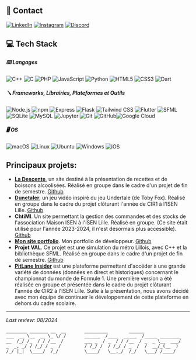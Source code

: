 ## 📩 Contact

[![LinkedIn](https://a11ybadges.com/badge?logo=linkedin)](https://www.linkedin.com/in/julesr0y/) [![Instagram](https://a11ybadges.com/badge?logo=instagram)](https://instagram.com/julesr0y/) [![Discord](https://a11ybadges.com/badge?logo=discord)](https://discordapp.com/users/1102534513315303494)

## 💻 Tech Stack

##### ⌨️ Langages

![C++](https://a11ybadges.com/badge?logo=cplusplus) ![C](https://a11ybadges.com/badge?logo=c) ![PHP](https://a11ybadges.com/badge?logo=php) ![JavaScript](https://a11ybadges.com/badge?logo=javascript) ![Python](https://a11ybadges.com/badge?logo=python) ![HTML5](https://a11ybadges.com/badge?logo=html5) ![CSS3](https://a11ybadges.com/badge?logo=css3) ![Dart](https://a11ybadges.com/badge?logo=dart)

##### 🪛 Frameworks, Librairies, Plateformes et Outils

![Node.js](https://a11ybadges.com/badge?logo=nodedotjs) ![npm](https://a11ybadges.com/badge?logo=npm) ![Express](https://a11ybadges.com/badge?logo=express) ![Flask](https://a11ybadges.com/badge?logo=flask) ![Tailwind CSS](https://a11ybadges.com/badge?logo=tailwindcss) ![Flutter](https://a11ybadges.com/badge?logo=flutter) ![SFML](https://a11ybadges.com/badge?logo=sfml) ![SQLite](https://a11ybadges.com/badge?logo=sqlite) ![MySQL](https://a11ybadges.com/badge?logo=mysql) ![Jupyter](https://a11ybadges.com/badge?logo=jupyter) ![Git](https://a11ybadges.com/badge?logo=git) ![GitHub](https://a11ybadges.com/badge?logo=github)![Google Cloud](https://a11ybadges.com/badge?logo=googlecloud)

##### 🖥️ OS

![macOS](https://a11ybadges.com/badge?logo=macos) ![Linux](https://a11ybadges.com/badge?logo=linux) ![Ubuntu](https://a11ybadges.com/badge?logo=ubuntu) ![Windows](https://a11ybadges.com/badge?logo=windows) ![iOS](https://a11ybadges.com/badge?logo=ios)

## Principaux projets:

* **[La Descente](https://ladescente.alwaysdata.net/)**, un site destiné à la présentation de recettes et de boissons alcoolisées. Réalisé en groupe dans le cadre d'un projet de fin de semestre. [Github](https://github.com/julesr0y/ladescente)
* **[Dunetaler](https://dunetaler.alwaysdata.net/php/)**, un jeu vidéo inspiré du jeu Undertale (de Toby Fox). Réalisé en groupe dans le cadre du projet clôturant l'année de CIR1 à l'ISEN Lille. [Github](https://github.com/julesr0y/Dunetaler)
* **ChtiMI**. Un site permettant la gestion des commandes et des stocks de l'association Maison ISEN à l'ISEN Lille. Réalisé en groupe. (Ce site était utilisé pour l'année 2023-2024, il n'est désormais plus accessible). [Github](https://github.com/julesr0y/maison_isen)
* **[Mon site portfolio](https://julesr0y.xyz/)**. Mon portfolio de développeur. [Github](https://github.com/julesr0y/astro-portfolio)
* **Projet VAL**. Ce projet est une simulation du métro Lillois, avec C++ et la bibliothèque SFML. Réalisé en groupe dans le cadre d'un projet de fin de semestre. [Github](https://github.com/julesroy/projet_val)
* **[PitLane Insider](https://pitlaneinsider.fr/)** est une plateforme permettant d'accéder à une grande variété de données (données en direct et historiques) concernant le championnat du monde de Formule 1. Une première version a été réalisée en groupe et présentée dans le cadre du projet clôturant l'année de CIR2 à l'ISEN Lille. Suite à la présentation, nous avons décidé avec mon équipe de continuer le développement de cette plateforme en dehors du cadre scolaire.

---

*Last review: 08/2024*

```
________ _______ __  __       _________        ______    
___  __ \__  __ \_ \/ /       ______  /____  _____  /_____ ________
__  /_/ /_  / / /__  /        ___ _  / _  / / /__  / _  _ \__  ___/
_  _, _/ / /_/ / _  /         / /_/ /  / /_/ / _  /  /  __/_(__  )
/_/ |_|  \____/  /_/          \____/   \__,_/  /_/   \___/ /____/
```

